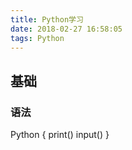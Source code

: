 ```yaml
---
title: Python学习
date: 2018-02-27 16:58:05
tags: Python
---
```


## 基础

### 语法
Python {
    print()
    input()
}
